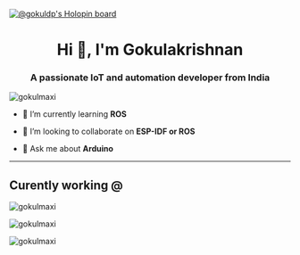 [![@gokuldp's Holopin board](https://holopin.io/api/user/board?user=gokuldp)](https://holopin.io/@gokuldp)

<h1 align="center">Hi 👋, I'm Gokulakrishnan</h1>
<h3 align="center">A passionate IoT and automation developer from India</h3>

<p align="left"> <img src="https://komarev.com/ghpvc/?username=gokulmaxi&label=Profile%20views&color=0e75b6&style=flat" alt="gokulmaxi" /> </p>

- 🌱 I’m currently learning **ROS**

- 👯 I’m looking to collaborate on **ESP-IDF or ROS**

- 💬 Ask me about **Arduino**
----------------------
## Curently working @
<p><img  src="https://static.wixstatic.com/media/4cec0b_b31dbab478ac4790a9ee02312e266cb6~mv2.png/v1/fill/w_252,h_130,al_c,q_85,usm_0.66_1.00_0.01/Artboard%201.webp" alt="gokulmaxi" /></p>

<p><img align="center" src="https://github-readme-stats.vercel.app/api?username=gokulmaxi&show_icons=true&locale=en" alt="gokulmaxi" />

<img align="center" src="https://github-readme-streak-stats.herokuapp.com/?user=gokulmaxi&" alt="gokulmaxi" /></p>
